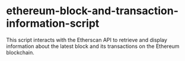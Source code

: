 # ethereum-block-and-transaction-information-script
This script interacts with the Etherscan API to retrieve and display information about the latest block and its transactions on the Ethereum blockchain.
